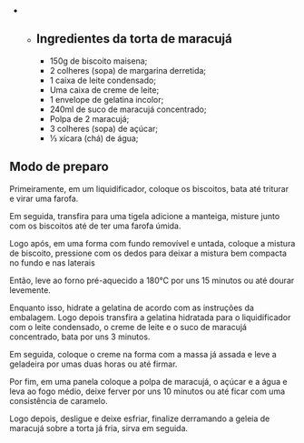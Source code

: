 - - ## **Ingredientes da torta de maracujá**

    - 150g de biscoito maisena;
    - 2 colheres (sopa) de margarina derretida;
    - 1 caixa de leite condensado;
    - Uma caixa de creme de leite;
    - 1 envelope de gelatina incolor;
    - 240ml de suco de maracujá concentrado;
    - Polpa de 2 maracujá;
    - 3 colheres (sopa) de açúcar;
    - ⅓ xícara (chá) de água;

## **Modo de preparo**

Primeiramente, em um liquidificador, coloque os biscoitos, bata até triturar e virar uma farofa.

Em seguida, transfira para uma tigela adicione a manteiga, misture junto com os biscoitos até de ter uma farofa úmida.

Logo após, em uma forma com fundo removível e untada, coloque a mistura de biscoito, pressione com os dedos para deixar a mistura bem compacta no fundo e nas laterais

Então, leve ao forno pré-aquecido a 180°C por uns 15 minutos ou até dourar levemente.

Enquanto isso, hidrate a gelatina de acordo com as instruções da embalagem. Logo depois transfira a gelatina hidratada para o liquidificador com o leite condensado, o creme de leite e o suco de maracujá concentrado, bata por uns 3 minutos.

Em seguida, coloque o creme na forma com a massa já assada e leve a geladeira por umas duas horas ou até firmar.

Por fim, em uma panela coloque a polpa de maracujá, o açúcar e a água e leva ao fogo médio, deixe ferver por uns 10 minutos ou até ficar com uma consistência de caramelo.

Logo depois, desligue e deixe esfriar, finalize derramando a geleia de maracujá sobre a torta já fria, sirva em seguida.